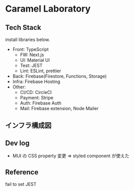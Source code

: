 # Caramel Laboratory

## Tech Stack

install libraries below.

- Front: TypeScript
  - FW: Next.js
  - UI: Material UI
  - Test: JEST
  - Lint: ESLint, prettier
- Back: Firebase(Firestore, Functions, Storage)
- Infra: Firebase Hosting
- Other:
  - CI/CD: CircleCI
  - Payment: Stripe
  - Auth: Firebase Auth
  - Mail: Firebase extension, Node Mailer

## インフラ構成図

## Dev log

- MUI の CSS property 変更 => styled component が使えた

## Reference

fail to set JEST
